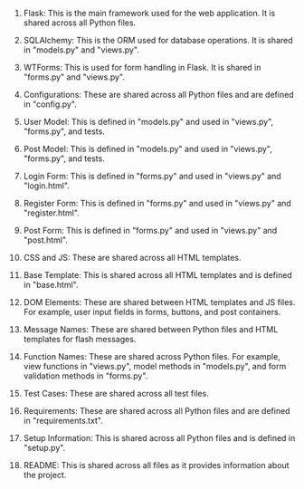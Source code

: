 1. Flask: This is the main framework used for the web application. It is shared across all Python files.

2. SQLAlchemy: This is the ORM used for database operations. It is shared in "models.py" and "views.py".

3. WTForms: This is used for form handling in Flask. It is shared in "forms.py" and "views.py".

4. Configurations: These are shared across all Python files and are defined in "config.py".

5. User Model: This is defined in "models.py" and used in "views.py", "forms.py", and tests.

6. Post Model: This is defined in "models.py" and used in "views.py", "forms.py", and tests.

7. Login Form: This is defined in "forms.py" and used in "views.py" and "login.html".

8. Register Form: This is defined in "forms.py" and used in "views.py" and "register.html".

9. Post Form: This is defined in "forms.py" and used in "views.py" and "post.html".

10. CSS and JS: These are shared across all HTML templates.

11. Base Template: This is shared across all HTML templates and is defined in "base.html".

12. DOM Elements: These are shared between HTML templates and JS files. For example, user input fields in forms, buttons, and post containers.

13. Message Names: These are shared between Python files and HTML templates for flash messages.

14. Function Names: These are shared across Python files. For example, view functions in "views.py", model methods in "models.py", and form validation methods in "forms.py".

15. Test Cases: These are shared across all test files.

16. Requirements: These are shared across all Python files and are defined in "requirements.txt".

17. Setup Information: This is shared across all Python files and is defined in "setup.py".

18. README: This is shared across all files as it provides information about the project.